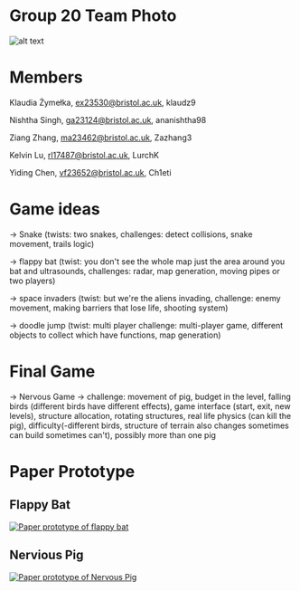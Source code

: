 # Group 20 Team Photo
![alt text](https://raw.githubusercontent.com/UoB-COMSM0110/2024-group-20/main/AGC_20240129_105205114.jpg?raw=true)
# Members
Klaudia Żymełka, ex23530@bristol.ac.uk, klaudz9

Nishtha Singh, ga23124@bristol.ac.uk, ananishtha98

Ziang Zhang, ma23462@bristol.ac.uk, Zazhang3

Kelvin Lu, rl17487@bristol.ac.uk, LurchK

Yiding Chen, vf23652@bristol.ac.uk, Ch1eti

# Game ideas
-> Snake (twists: two snakes, challenges: detect collisions, snake movement, trails logic)

-> flappy bat (twist: you don't see the whole map just the area around you bat and ultrasounds, challenges: radar, map generation, moving pipes or two players)

-> space invaders (twist: but we're the aliens invading, challenge: enemy movement, making barriers that lose life, shooting system)

-> doodle jump (twist: multi player challenge: multi-player game, different objects to collect which have functions, map generation)

# Final Game
 -> Nervous Game -> challenge: movement of pig, budget in the level, falling birds (different birds have different effects), game interface (start, exit, new levels), structure allocation, rotating structures, real life physics (can kill the pig), difficulty(-different birds, structure of terrain also changes sometimes can build sometimes can't), possibly more than one pig 

# Paper Prototype
## Flappy Bat
[![Paper prototype of flappy bat](GameIdeaImage/BatVideoCover.PNG "BatVideoCover")](https://youtube.com/shorts/NdrY11o-Ys4)

## Nervious Pig 
[![Paper prototype of Nervous Pig](GameIdeaImage/PigVideoCover.PNG "PigVideoCover")](https://youtu.be/iyaCUZtQJD4)